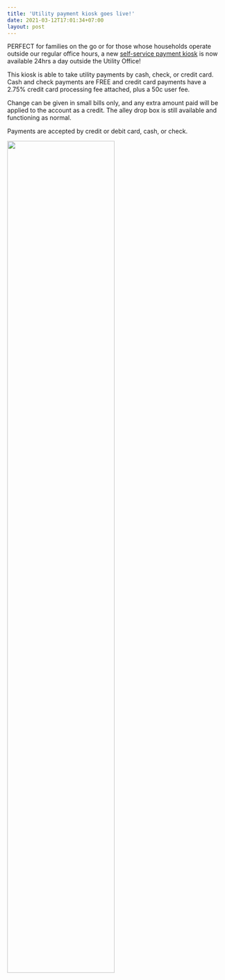 ```yaml
---
title: 'Utility payment kiosk goes live!'
date: 2021-03-12T17:01:34+07:00
layout: post
---
```

<!-- City of Osawatomie, KS -->

PERFECT for families on the go or for those whose households operate outside our regular office hours, a new [self-service payment kiosk](/services/payment-kiosks) is now available 24hrs a day outside the Utility Office!

This kiosk is able to take utility payments by cash, check, or credit card. Cash and check payments are FREE and credit card payments have a 2.75% credit card processing fee attached, plus a 50c user fee.

Change can be given in small bills only, and any extra amount paid will be applied to the account as a credit. The alley drop box is still available and functioning as normal.

Payments are accepted by credit or debit card, cash, or check.

<img src="/images/posts/utility-bill-payment.webp" loading="lazy"
     width="70%" />
